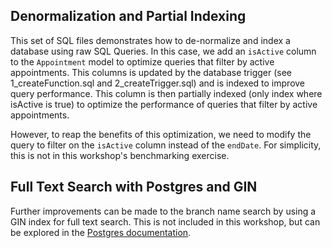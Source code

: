## Denormalization and Partial Indexing 

This set of SQL files demonstrates how to de-normalize and index a database using raw SQL Queries. In this case, we add an `isActive` column to the `Appointment` model to optimize queries that filter by active appointments. This columns is updated by the database trigger (see 1_createFunction.sql and 2_createTrigger.sql) and is indexed to improve query performance. This column is then partially indexed (only index where isActive is true) to optimize the performance of queries that filter by active appointments.

However, to reap the benefits of this optimization, we need to modify the query to filter on the `isActive` column instead of the `endDate`. For simplicity, this is not in this workshop's benchmarking exercise. 

## Full Text Search with Postgres and GIN

Further improvements can be made to the branch name search by using a GIN index for full text search. This is not included in this workshop, but can be explored in the [Postgres documentation](https://www.postgresql.org/docs/current/textsearch.html).